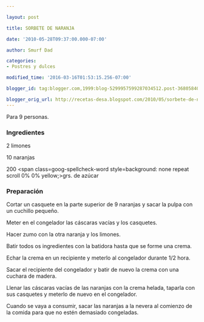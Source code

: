 ```yaml
---

layout: post

title: SORBETE DE NARANJA

date: '2010-05-28T09:37:00.000-07:00'

author: Smurf Dad

categories:
- Postres y dulces

modified_time: '2016-03-16T01:53:15.256-07:00'

blogger_id: tag:blogger.com,1999:blog-5299957599287034512.post-3680584088724511783

blogger_orig_url: http://recetas-desa.blogspot.com/2010/05/sorbete-de-naranja.html
---
```


Para 9 personas.

<h3>Ingredientes</h3>

2 limones

10 naranjas

200 <span class=goog-spellcheck-word style=background: none repeat scroll 0% 0% yellow;>grs</span>. de azúcar

<h3>Preparación</h3>

Cortar un casquete en la parte superior de 9 naranjas y sacar la pulpa con un cuchillo pequeño.

Meter en el congelador las cáscaras vacías y los casquetes.

Hacer zumo con la otra naranja y los limones.

Batir todos os ingredientes con la batidora hasta que se forme una crema.

Echar la crema en un recipiente y meterlo al congelador durante 1/2 hora.

Sacar el recipiente del congelador y batir de nuevo la crema con una cuchara de madera.

Llenar las cáscaras vacías de las naranjas con la crema helada, taparla con sus casquetes y meterlo de nuevo en el congelador.

Cuando se vaya a consumir, sacar las naranjas a la nevera al comienzo de la comida para que no estén demasiado congeladas.